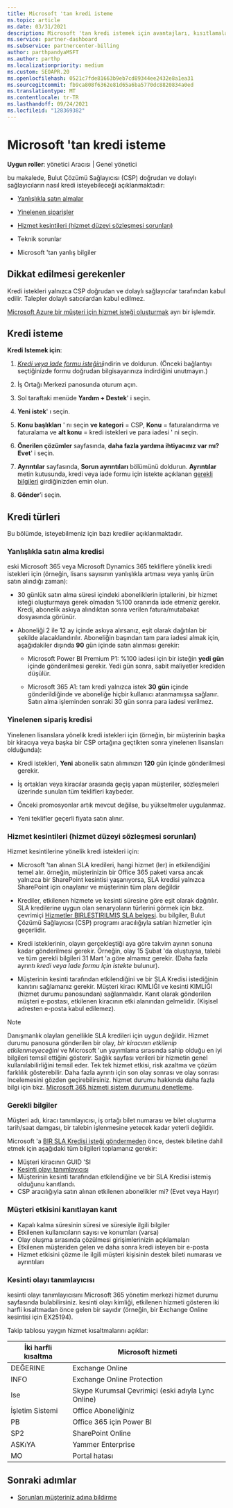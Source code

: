```yaml
---
title: Microsoft 'tan kredi isteme
ms.topic: article
ms.date: 03/31/2021
description: Microsoft 'tan kredi istemek için avantajları, kısıtlamaları ve yordamları öğrenin.
ms.service: partner-dashboard
ms.subservice: partnercenter-billing
author: parthpandyaMSFT
ms.author: parthp
ms.localizationpriority: medium
ms.custom: SEOAPR.20
ms.openlocfilehash: 0521c7fde81663b9eb7cd89344ee2432e8a1ea31
ms.sourcegitcommit: fb9ca808f6362e81d65a6ba5770dc8820834a0ed
ms.translationtype: MT
ms.contentlocale: tr-TR
ms.lasthandoff: 09/24/2021
ms.locfileid: "128369382"
---
```

# <a name="how-and-when-to-request-a-credit-from-microsoft"></a>Microsoft 'tan kredi isteme

**Uygun roller**: yönetici Aracısı | Genel yönetici

bu makalede, Bulut Çözümü Sağlayıcısı (CSP) doğrudan ve dolaylı sağlayıcıların nasıl kredi isteyebileceği açıklanmaktadır:

- [Yanlışlıkla satın almalar](#accidental-purchase-credit)

- [Yinelenen siparişler](#duplicate-orders-credit)

- [Hizmet kesintileri (hizmet düzeyi sözleşmesi sorunları)](#service-outages-service-level-agreement-issues)

- Teknik sorunlar

- Microsoft 'tan yanlış bilgiler

## <a name="considerations"></a>Dikkat edilmesi gerekenler

Kredi istekleri yalnızca CSP doğrudan ve dolaylı sağlayıcılar tarafından kabul edilir. Talepler dolaylı satıcılardan kabul edilmez.

[Microsoft Azure bir müşteri için hizmet isteği oluşturmak](./report-problems-on-behalf-of-a-customer.md) ayrı bir işlemdir.

## <a name="requesting-a-credit"></a>Kredi isteme

**Kredi Istemek için**:

1. [*Kredi veya Iade formu isteğini*](https://query.prod.cms.rt.microsoft.com/cms/api/am/binary/RE3eWCb)indirin ve doldurun. (Önceki bağlantıyı seçtiğinizde formu doğrudan bilgisayarınıza indirdiğini unutmayın.)

1. İş Ortağı Merkezi panosunda oturum açın.

1. Sol taraftaki menüde **Yardım + Destek**' i seçin.

1. **Yeni istek**' ı seçin.

1. **Konu başlıkları** ' nı seçin **ve kategori** = CSP, **Konu** = faturalandırma ve faturalama ve **alt konu** = kredi istekleri ve para iadesi ' ni seçin.

1. **Önerilen çözümler** sayfasında, **daha fazla yardıma ihtiyacınız var mı?** **Evet**' i seçin.

1. **Ayrıntılar** sayfasında, **Sorun ayrıntıları** bölümünü doldurun. **Ayrıntılar** metin kutusunda, kredi veya iade formu için istekte açıklanan [gerekli bilgileri](#required-information) girdiğinizden emin olun.
1. **Gönder**’i seçin.

## <a name="types-of-credits"></a>Kredi türleri

Bu bölümde, isteyebilmeniz için bazı krediler açıklanmaktadır.

### <a name="accidental-purchase-credit"></a>Yanlışlıkla satın alma kredisi

eski Microsoft 365 veya Microsoft Dynamics 365 tekliflere yönelik kredi istekleri için (örneğin, lisans sayısının yanlışlıkla artması veya yanlış ürün satın alındığı zaman):

- 30 günlük satın alma süresi içindeki aboneliklerin iptallerini, bir hizmet isteği oluşturmaya gerek olmadan %100 oranında iade etmeniz gerekir. Kredi, abonelik askıya alındıktan sonra verilen fatura/mutabakat dosyasında görünür.

- Aboneliği 2 ile 12 ay içinde askıya alırsanız, eşit olarak dağıtılan bir şekilde alacaklandırılır. Aboneliğin başından tam para iadesi almak için, aşağıdakiler dışında **90** gün içinde satın alınması gerekir:

  - Microsoft Power BI Premium P1: %100 iadesi için bir isteğin **yedi gün** içinde gönderilmesi gerekir. Yedi gün sonra, sabit maliyetler krediden düşülür.

  - Microsoft 365 A1: tam kredi yalnızca istek **30** **gün** içinde gönderildiğinde ve aboneliğe hiçbir kullanıcı atanmamışsa sağlanır. Satın alma işleminden sonraki 30 gün sonra para iadesi verilmez.

### <a name="duplicate-orders-credit"></a>Yinelenen sipariş kredisi

Yinelenen lisanslara yönelik kredi istekleri için (örneğin, bir müşterinin başka bir kiracıya veya başka bir CSP ortağına geçtikten sonra yinelenen lisansları olduğunda):

- Kredi istekleri, **Yeni** abonelik satın alımınızın **120** gün içinde gönderilmesi gerekir.

- İş ortakları veya kiracılar arasında geçiş yapan müşteriler, sözleşmeleri üzerinde sunulan tüm teklifleri kaybeder.

- Önceki promosyonlar artık mevcut değilse, bu yükseltmeler uygulanmaz.

- Yeni teklifler geçerli fiyata satın alınır.

### <a name="service-outages-service-level-agreement-issues"></a>Hizmet kesintileri (hizmet düzeyi sözleşmesi sorunları)

Hizmet kesintilerine yönelik kredi istekleri için:

- Microsoft 'tan alınan SLA kredileri, hangi hizmet (ler) in etkilendiğini temel alır. örneğin, müşterinizin bir Office 365 paketi varsa ancak yalnızca bir SharePoint kesintisi yaşanıyorsa, SLA kredisi yalnızca SharePoint için onaylanır ve müşterinin tüm planı değildir
- Krediler, etkilenen hizmete ve kesinti süresine göre eşit olarak dağıtılır. SLA kredilerine uygun olan senaryoların türlerini görmek için bkz. çevrimiçi [Hizmetler BIRLEŞTIRILMIŞ SLA belgesi](https://www.microsoft.com/licensing/docs/view/Service-Level-Agreements-SLA-for-Online-Services). bu bilgiler, Bulut Çözümü Sağlayıcısı (CSP) programı aracılığıyla satılan hizmetler için geçerlidir.
- Kredi isteklerinin, olayın gerçekleştiği aya göre takvim ayının sonuna kadar gönderilmesi gerekir. Örneğin, olay 15 Şubat 'da oluştuysa, talebi ve tüm gerekli bilgileri 31 Mart 'a göre almamız gerekir. (Daha fazla ayrıntı *kredi veya Iade formu Için istekte* bulunur).

- Müşterinin kesinti tarafından etkilendiğini ve bir SLA Kredisi istediğinin kanıtını sağlamanız gerekir. Müşteri kiracı KIMLIĞI ve kesinti KIMLIĞI (hizmet durumu panosundan) sağlanmalıdır. Kanıt olarak gönderilen müşteri e-postası, etkilenen kiracının etki alanından gelmelidir. (Kişisel adresten e-posta kabul edilemez).

> [!NOTE]
> Danışmanlık olayları genellikle SLA kredileri için uygun değildir. Hizmet durumu panosuna gönderilen bir olay, *bir kiracının etkilenip etkilenmeyeceğini* ve Microsoft 'un yayımlama sırasında sahip olduğu en iyi bilgileri temsil ettiğini gösterir. Sağlık sayfası verileri bir hizmetin genel kullanılabilirliğini temsil eder. Tek tek hizmet etkisi, risk azaltma ve çözüm farklılık gösterebilir. Daha fazla ayrıntı için son olay sonrası ve olay sonrası Incelemesini gözden geçirebilirsiniz. hizmet durumu hakkında daha fazla bilgi için bkz. [Microsoft 365 hizmeti sistem durumunu denetleme](/microsoft-365/enterprise/view-service-health).

### <a name="required-information"></a>Gerekli bilgiler

Müşteri adı, kiracı tanımlayıcısı, iş ortağı bilet numarası ve bilet oluşturma tarih/saat damgası, bir talebin işlenmesine yetecek kadar yeterli değildir.

Microsoft 'a [BIR SLA Kredisi isteği göndermeden](https://www.microsoft.com/licensing/docs/view/Service-Level-Agreements-SLA-for-Online-Services) önce, destek biletine dahil etmek için aşağıdaki tüm bilgileri toplamanız gerekir:

- Müşteri kiracının GUID 'SI
- [Kesinti olayı tanımlayıcısı](#outage-incident-identifier)
- Müşterinin kesinti tarafından etkilendiğine ve bir SLA Kredisi istemiş olduğunu kanıtlandı.
- CSP aracılığıyla satın alınan etkilenen abonelikler mi? (Evet veya Hayır)

### <a name="evidence-that-proves-customer-impact"></a>Müşteri etkisini kanıtlayan kanıt

- Kapalı kalma süresinin süresi ve süresiyle ilgili bilgiler
- Etkilenen kullanıcıların sayısı ve konumları (varsa)
- Olay oluşma sırasında çözülmesi girişimlerinizin açıklamaları
- Etkilenen müşteriden gelen ve daha sonra kredi isteyen bir e-posta
- Hizmet etkisini çözme ile ilgili müşteri kişisinin destek bileti numarası ve ayrıntıları

### <a name="outage-incident-identifier"></a>Kesinti olayı tanımlayıcısı

kesinti olayı tanımlayıcısını Microsoft 365 yönetim merkezi hizmet durumu sayfasında bulabilirsiniz. kesinti olayı kimliği, etkilenen hizmeti gösteren iki harfli kısaltmadan önce gelen bir sayıdır (örneğin, bir Exchange Online kesintisi için EX25194).

Takip tablosu yaygın hizmet kısaltmalarını açıklar:

| İki harfli kısaltma | Microsoft hizmeti |
| ----------------------- | ----------------- |
| DEĞERINE | Exchange Online |
| INFO | Exchange Online Protection |
| Ise | Skype Kurumsal Çevrimiçi (eski adıyla Lync Online) |
| İşletim Sistemi | Office Aboneliğiniz |
| PB | Office 365 için Power BI |
| SP2 | SharePoint Online |
| ASKıYA | Yammer Enterprise |
| MO | Portal hatası |

## <a name="next-steps"></a>Sonraki adımlar

- [Sorunları müşteriniz adına bildirme](report-problems-on-behalf-of-a-customer.md)